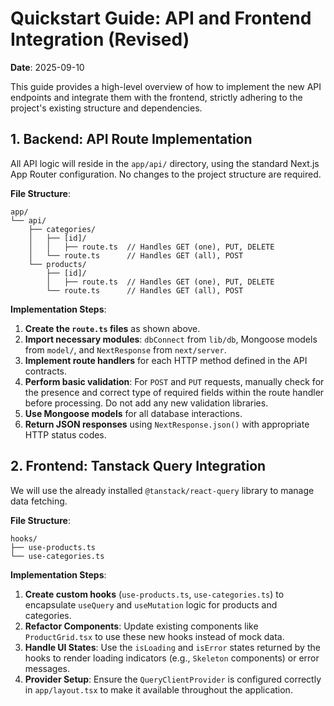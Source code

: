 # Quickstart Guide: API and Frontend Integration (Revised)

**Date**: 2025-09-10

This guide provides a high-level overview of how to implement the new API endpoints and integrate them with the frontend, strictly adhering to the project's existing structure and dependencies.

## 1. Backend: API Route Implementation

All API logic will reside in the `app/api/` directory, using the standard Next.js App Router configuration. No changes to the project structure are required.

**File Structure**:
```
app/
└── api/
    ├── categories/
    │   ├── [id]/
    │   │   ├── route.ts  // Handles GET (one), PUT, DELETE
    │   └── route.ts      // Handles GET (all), POST
    └── products/
        ├── [id]/
        │   ├── route.ts  // Handles GET (one), PUT, DELETE
        └── route.ts      // Handles GET (all), POST
```

**Implementation Steps**:

1.  **Create the `route.ts` files** as shown above.
2.  **Import necessary modules**: `dbConnect` from `lib/db`, Mongoose models from `model/`, and `NextResponse` from `next/server`.
3.  **Implement route handlers** for each HTTP method defined in the API contracts.
4.  **Perform basic validation**: For `POST` and `PUT` requests, manually check for the presence and correct type of required fields within the route handler before processing. Do not add any new validation libraries.
5.  **Use Mongoose models** for all database interactions.
6.  **Return JSON responses** using `NextResponse.json()` with appropriate HTTP status codes.

## 2. Frontend: Tanstack Query Integration

We will use the already installed `@tanstack/react-query` library to manage data fetching.

**File Structure**:
```
hooks/
├── use-products.ts
└── use-categories.ts
```

**Implementation Steps**:

1.  **Create custom hooks** (`use-products.ts`, `use-categories.ts`) to encapsulate `useQuery` and `useMutation` logic for products and categories.
2.  **Refactor Components**: Update existing components like `ProductGrid.tsx` to use these new hooks instead of mock data.
3.  **Handle UI States**: Use the `isLoading` and `isError` states returned by the hooks to render loading indicators (e.g., `Skeleton` components) or error messages.
4.  **Provider Setup**: Ensure the `QueryClientProvider` is configured correctly in `app/layout.tsx` to make it available throughout the application.